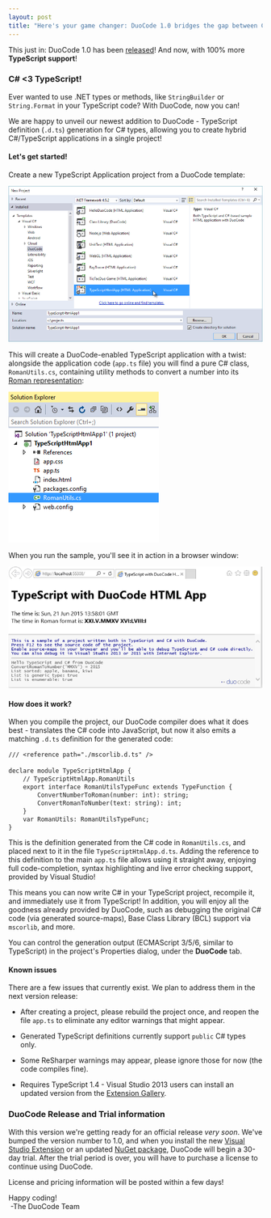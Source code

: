 ```yaml
---
layout: post
title: "Here's your game changer: DuoCode 1.0 bridges the gap between C# and TypeScript!"
---
```

This just in: DuoCode 1.0 has been [released](http://duoco.de/download)! And now, with 100% more **TypeScript support**!

### **C# <3 TypeScript**!

Ever wanted to use .NET types or methods, like `StringBuilder` or `String.Format` in your TypeScript code? With DuoCode, now you can!

We are happy to unveil our newest addition to DuoCode - TypeScript definition (`.d.ts`) generation for C# types, allowing you to create hybrid C#/TypeScript applications in a single project!

#### Let's get started!

Create a new TypeScript Application project from a DuoCode template:

<img src="/images/duocode-typescript/new-project.png" class="screenshot img-responsive">
<br/>

This will create a DuoCode-enabled TypeScript application with a twist: alongside the application code (`app.ts` file) you will find a pure C# class, `RomanUtils.cs`, containing utility methods to convert a number into its <a href="https://en.wikipedia.org/wiki/Roman_numerals">Roman representation</a>:

<img src="/images/duocode-typescript/project.png" class="screenshot img-responsive">
<br/>

When you run the sample, you'll see it in action in a browser window:

<img src="/images/duocode-typescript/browser.gif" class="screenshot img-responsive">
<br/>

#### How does it work?

When you compile the project, our DuoCode compiler does what it does best - translates the C# code into JavaScript, but now it also emits a matching `.d.ts` definition for the generated code:

```
/// <reference path="./mscorlib.d.ts" />

declare module TypeScriptHtmlApp {
    // TypeScriptHtmlApp.RomanUtils
    export interface RomanUtilsTypeFunc extends TypeFunction {
        ConvertNumberToRoman(number: int): string;
        ConvertRomanToNumber(text: string): int;
    }
    var RomanUtils: RomanUtilsTypeFunc;
}
```

This is the definition generated from the C# code in `RomanUtils.cs`, and placed next to it in the file `TypeScriptHtmlApp.d.ts`. Adding the reference to this definition to the main `app.ts` file allows using it straight away, enjoying full code-completion, syntax highlighting and live error checking support, provided by Visual Studio!

This means you can now write C# in your TypeScript project, recompile it, and immediately use it from TypeScript! In addition, you will enjoy all the goodness already provided by DuoCode, such as debugging the original C# code (via generated source-maps), Base Class Library (BCL) support via `mscorlib`, and more.

You can control the generation output (ECMAScript 3/5/6, similar to TypeScript) in the project's Properties dialog, under the **DuoCode** tab.

#### Known issues

There are a few issues that currently exist. We plan to address them in the next version release:

* After creating a project, please rebuild the project once, and reopen the file `app.ts` to eliminate any editor warnings that might appear.

* Generated TypeScript definitions currently support `public` C# types only.

* Some ReSharper warnings may appear, please ignore those for now (the code compiles fine).

* Requires TypeScript 1.4 - Visual Studio 2013 users can install an updated version from the [Extension Gallery](https://visualstudiogallery.msdn.microsoft.com/2d42d8dc-e085-45eb-a30b-3f7d50d55304).

### DuoCode Release and Trial information

With this version we're getting ready for an official release *very soon*. We've bumped the version number to 1.0, and when you install the new <a href="https://visualstudiogallery.msdn.microsoft.com/473cca1d-60f9-4d7b-8c5c-aa7ff2939ab3">Visual Studio Extension</a> or an updated <a href="https://www.nuget.org/packages/DuoCode/">NuGet package</a>, DuoCode will begin a 30-day trial. After the trial period is over, you will have to purchase a license to continue using DuoCode.

License and pricing information will be posted within a few days!

Happy coding!  
 &nbsp;-The DuoCode Team
